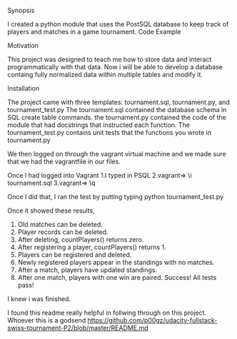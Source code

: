 Synopsis

I created a python module that uses the PostSQL database to keep track of players and matches in a game tournament. 
Code Example

Motivation

This project was designed to teach me how to store data and interact programmatically with that data. Now i will be able to develop a database containg fully normalized data within multiple tables and modify it. 

Installation

The project came with three templates: tournament.sql, tournament.py, and tournament_test.py
The tournament.sql contained the database schema in SQL create table commands.
the tournament.py contained the code of the module that had docstrings that instructed each function. 
The tournament_test.py contains unit tests that the functions you wrote in tournament.py

We then logged on through the vagrant virtual machine and we made sure that we had the vagrantfile in our files. 

Once I had logged into Vagrant
1.I typed in PSQL
2.vagrant=> \i tournament.sql
3.vagrant=> \q

Once I did that, I ran the test by putting typing
python tournament_test.py

Once it showed these results, 
1. Old matches can be deleted.
2. Player records can be deleted.
3. After deleting, countPlayers() returns zero.
4. After registering a player, countPlayers() returns 1.
5. Players can be registered and deleted.
6. Newly registered players appear in the standings with no matches.
7. After a match, players have updated standings.
8. After one match, players with one win are paired.
Success!  All tests pass!

I knew i was finished.

I found this readme really helpful in follwing through on this project. Whoever this is a godsend
https://github.com/p00gz/udacity-fullstack-swiss-tournament-P2/blob/master/README.md
